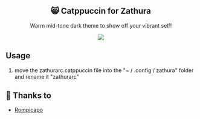 <p align="center">
  <h2 align="center">😸 Catppuccin for Zathura</h2>
</p>

<p align="center">Warm mid-tone dark theme to show off your vibrant self!</p>

<p align="center">
  <img src="https://raw.githubusercontent.com/catppuccin/catppuccin/dev/assets/misc/sample.png"/>
</p>

## Usage
1. move the zathurarc.catppuccin file into the "~ / .config / zathura" folder and rename it "zathurarc" 

## 💝 Thanks to

- [Rompicapo](https://github.com/Rompicapo)
